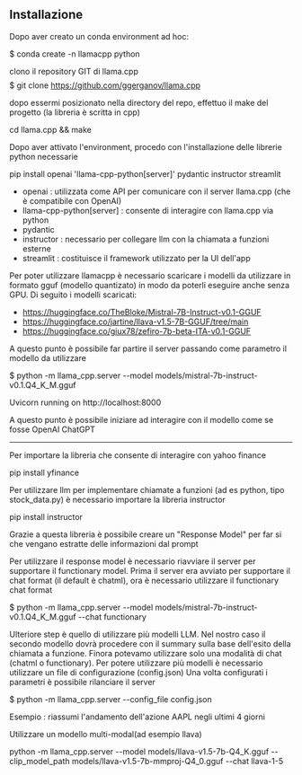 ## Installazione

Dopo aver creato un conda environment ad hoc:

$$$$$ conda create -n llamacpp python

clono il repository GIT di llama.cpp 
$$$$$ git clone https://github.com/ggerganov/llama.cpp

dopo essermi posizionato nella directory del repo, effettuo il make del progetto (la libreria è scritta in cpp)

$$$$ cd llama.cpp && make

Dopo aver attivato l'environment, procedo con l'installazione delle librerie python necessarie

$$$$ pip install openai 'llama-cpp-python[server]' pydantic instructor streamlit

- openai : utilizzata come API per comunicare con il server llama.cpp (che è compatibile con OpenAI)
- llama-cpp-python[server] : consente di interagire con llama.cpp via python
- pydantic 
- instructor : necessario per collegare llm con la chiamata a funzioni esterne
- streamlit : costituisce il framework utilizzato per la UI dell'app

Per poter utilizzare llamacpp è necessario scaricare i modelli da utilizzare in formato gguf (modello quantizato) in modo da poterli eseguire anche senza GPU.
Di seguito i modelli scaricati:
- https://huggingface.co/TheBloke/Mistral-7B-Instruct-v0.1-GGUF
- https://huggingface.co/jartine/llava-v1.5-7B-GGUF/tree/main
- https://huggingface.co/giux78/zefiro-7b-beta-ITA-v0.1-GGUF


A questo punto è possibile far partire il server passando come parametro il modello da utilizzare

$$$$$ python -m llama_cpp.server --model models/mistral-7b-instruct-v0.1.Q4_K_M.gguf

Uvicorn running on http://localhost:8000

A questo punto è possibile iniziare ad interagire con il modello come se fosse OpenAI ChatGPT

______________

Per importare la libreria che consente di interagire con yahoo finance

$$$$ pip install yfinance

Per utilizzare llm per implementare chiamate a funzioni (ad es python, tipo stock_data.py) è necessario importare la libreria instructor

$$$$ pip install instructor

Grazie a questa libreria è possibile creare un "Response Model" per far si che vengano estratte delle informazioni dal prompt

Per utilizzare il response model è necessario riavviare il server per supportare il functionary model.
Prima il server era avviato per supportare il chat format (il default è chatml), ora è necessario utilizzare il functionary chat format

$$$$$ python -m llama_cpp.server --model models/mistral-7b-instruct-v0.1.Q4_K_M.gguf --chat functionary


Ulteriore step è quello di utilizzare più modelli LLM. Nel nostro caso il secondo modello dovrà procedere con il summary sulla base dell'esito della chiamata 
a funzione. Finora potevamo utilizzare solo una modalità di chat (chatml o functionary). 
Per potere utilizzare più modelli è necessario utilizzare un file di configurazione (config.json)
Una volta configurati i parametri è possibile rilanciare il server

$$$$$ python -m llama_cpp.server --config_file config.json

Esempio : riassumi l'andamento dell'azione AAPL negli ultimi 4 giorni

Utilizzare un modello multi-modal(ad esempio llava)

$$$$ python -m llama_cpp.server --model models/llava-v1.5-7b-Q4_K.gguf --clip_model_path models/llava-v1.5-7b-mmproj-Q4_0.gguf --chat llava-1-5



